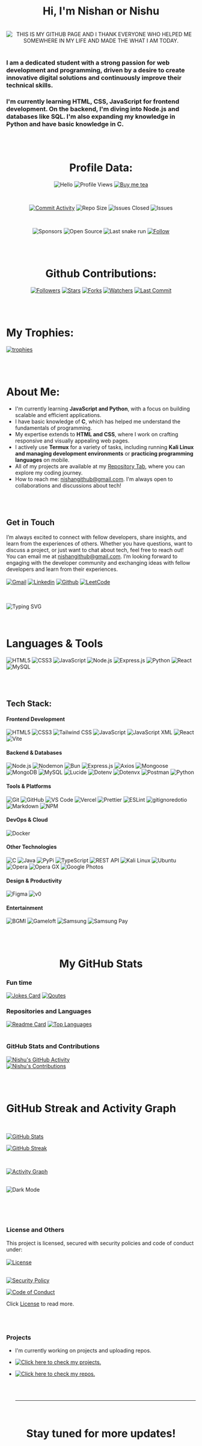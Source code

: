 # <h1 align="center" >Hi, I'm Nishan or Nishu </h1>
<br>
<div align="center"><img src="https://readme-typing-svg.demolab.com?font=Roboto+Mono&size=50&duration=3000&pause=2000&color=8A2BE2&center=true&delay=2000&vCenter=true&width=3500&repeat=true&background=00000000&lines=THIS+IS+MY+GITHUB+PAGE+AND+I+THANK+EVERYONE+WHO+HELPED+ME+SOMEWHERE+IN+MY+LIFE+AND+MADE+THE+WHAT+I+AM+TODAY" alt="THIS IS MY GITHUB PAGE AND I THANK EVERYONE WHO HELPED ME SOMEWHERE IN MY LIFE AND MADE THE WHAT I AM TODAY."></div>
<br>
 
<h3> I am a dedicated student with a strong passion for web development and programming, driven by a desire to create innovative digital solutions and continuously improve their technical skills.
</h3>

<h3>I'm currently learning HTML, CSS, JavaScript for frontend development. On the backend, I'm diving into Node.js and databases like SQL. I'm also expanding my knowledge in Python and have basic knowledge in C.</h3>

<br>
<br>


# <h1 align="center">Profile Data:</h1> 
<!-- First Row -->
<div align="center" >
 
  <!--![Education](https://img.shields.io/badge/EDUCATION-Bachelor's%20in%20Computer%20Science%20and%20Engineering-blueviolet)-->
  ![Hello](https://img.shields.io/badge/HELLO-CODERS-blueviolet?logoColor=black&style=flat&logo=github)
  ![Profile Views](https://komarev.com/ghpvc?username=nishuR31&color=blueviolet&logo=github)
 [![Buy me tea](https://img.shields.io/badge/Buy%20Me%20Tea-FFDD00?logo=coffeescript&logoColor=black&style=flat)](https://coff.ee/dreamgf6917)
 
<br>

  [![Commit Activity](https://img.shields.io/github/commit-activity/y/nishuR31/nishuR31?color=blueviolet&logo=github&logoColor=black)](https://github.com/user/nishuR31/graphs/commit-activity)
  ![Repo Size](https://img.shields.io/github/repo-size/nishuR31/nishuR31?color=blueviolet&label=Repo%20Size&style=flat&logo=github&logoColor=black)
  ![Issues Closed](https://img.shields.io/github/issues-pr-closed/nishuR31/nishuR31?color=blueviolet&label=Issues%20Closed&style=flat&logo=github&logoColor=black)
  ![Issues](https://img.shields.io/github/issues/nishuR31/nishuR31?color=blueviolet&label=Issues&style=flat&logo=github&logoColor=black)
  
<br>

  ![Sponsors](https://img.shields.io/badge/GitHub-Sponsors-blueviolet?logo=githubsponsors&logoColor=black&style=flat)
![Open Source](https://img.shields.io/badge/Open%20Source-Initiative-blueviolet?style=flat&logo=opensourceinitiative&logoColor=black)
![Last snake run](https://github.com/nishuR31/nishuR31/actions/workflows/snake.yml/badge.svg?logo=github&logoColor=black)
  [![Follow](https://img.shields.io/badge/Follow-Me-blueviolet?logo=github&logoColor=black&style=flat)](https://github.com/nishuR31.com)
</div>

<br>
<br>

# <h1 align="center"> Github Contributions:</h1>
<div align="center">
 
  [![Followers](https://img.shields.io/github/followers/nishuR31?color=blueviolet&style=flat&logo=github&logoColor=black)](https://github.com/nishuR31?tab=followers)
  [![Stars](https://img.shields.io/github/stars/nishuR31?color=blueviolet&style=flat&logo=github&logoColor=black)](https://github.com/nishuR31/nishuR31)
  [![Forks](https://img.shields.io/github/forks/nishuR31/nishuR31?color=blueviolet&style=flat&logo=github&logoColor=black)](https://github.com/nishuR31/nishuR31)
  [![Watchers](https://img.shields.io/github/watchers/nishuR31/nishuR31?color=blueviolet&style=flat&logo=github&logoColor=black)](https://github.com/nishuR31/nishuR31)
  [![Last Commit](https://img.shields.io/github/last-commit/nishuR31/nishuR31?color=blueviolet&style=flat&logo=github&logoColor=black)](https://github.com/nishuR31/nishuR31)
  <!--[![Contributors](https://img.shields.io/github/contributors/nishuR31/nishuR31?color=blueviolet&style=flat&logo=github&logoColor=black)](https://github.com/nishuR31/nishuR31)-->
</div> 

<br>
<br>

### <h1>My Trophies:</h1>
  
  [![trophies](https://github-profile-trophy.vercel.app/?username=nishuR31&theme=algolia&no-bg=true&no-frame=true&column=-1)](https://github.com/nishuR31/nishuR31)

<br>
<br>

### <h1>About Me:</h1>
* I'm currently learning **JavaScript and Python**, with a focus on building scalable and efficient applications.
* I have basic knowledge of **C**, which has helped me understand the fundamentals of programming.
* My expertise extends to **HTML and CSS**, where I work on crafting responsive and visually appealing web pages.
* I actively use **Termux** for a variety of tasks, including running **Kali Linux and managing development environments** or **practicing programming languages** on mobile.
* All of my projects are available at my [Repository Tab](https://github.com/nishuR31?tab=repositories), where you can explore my coding journey.
* How to reach me: [nishangithub@gmail.com](mailto:nishangithub@gmail.com). I'm always open to collaborations and discussions about tech!

<br>
<br>

### <h2>Get in Touch</h2>
I’m always excited to connect with fellow developers, share insights, and learn from the experiences of others. Whether you have questions, want to discuss a project, or just want to chat about tech, feel free to reach out!
<br>
You can email me at [nishangithub@gmail.com](mailto:nishangithub@gmail.com).  I’m looking forward to engaging with the developer community and exchanging ideas with fellow developers and learn from their experiences.
<br>
<br>
  [![Gmail](https://img.shields.io/badge/EMAIL-EA4335?logo=gmail&logoColor=black)](mailto:nishangithub@gmail.com)
  [![Linkedin](https://img.shields.io/badge/LinkedIn-230077B5?logoColor=white&color=black)](https://linkedin.com/in/https://www.linkedin.com/in/nishan-r-96147027a/)
  [![Github](https://img.shields.io/badge/GITHUB-000000?logo=github)](https://github.com/nishuR31)
  [![LeetCode](https://img.shields.io/badge/LeetCode-FFA116?logo=leetcode&logoColor=black)]( https://leetcode.com/u/nishanr_19/)
 


<br>
<br>

<div align="left">
  <img src="https://readme-typing-svg.demolab.com?font=Fira+Code&size=50&duration=3000&pause=1000&color=blue&center=true&vCenter=true&width=1500&lines=I+am+continously+learning;And+tuning+my+skill+too." alt="Typing SVG">
</div>

<br>
<br>

### <h1>Languages & Tools </h1> 

![HTML5](https://img.shields.io/badge/-HTML5-E34F26?logo=html5&logoColor=black)
![CSS3](https://img.shields.io/badge/-CSS3-1572B6?logo=css3&logoColor=black)
![JavaScript](https://img.shields.io/badge/-JavaScript-F7DF1E?logo=javascript&logoColor=black)
![Node.js](https://img.shields.io/badge/-Node.js-339933?logo=node.js&logoColor=black)
![Express.js](https://img.shields.io/badge/-Express-000000?logo=express&logoColor=white)
![Python](https://img.shields.io/badge/-Python-3776AB?logo=python&logoColor=black)
![React](https://img.shields.io/badge/-React-61DAFB?logo=react&logoColor=black)
![MySQL](https://img.shields.io/badge/-MySQL-4479A1?logo=mysql&logoColor=black)
<!--![C](https://img.shields.io/badge/-C-61DAFB?logo=c&logoColor=black)-->

<br>
<br>

### <h2> Tech Stack:</h2>
#### **Frontend Development**
![HTML5](https://img.shields.io/badge/HTML5-E34F26?logo=html5&logoColor=black)
![CSS3](https://img.shields.io/badge/CSS3-1572B6?logo=css3&logoColor=black)
![Tailwind CSS](https://img.shields.io/badge/Tailwind%20-38B2AC?logo=tailwind-css&logoColor=black)
![JavaScript](https://img.shields.io/badge/JavaScript-F7DF1E?logo=javascript&logoColor=black)
![JavaScript XML](https://img.shields.io/badge/JavaScript%20XML-61DAFB?logo=react&logoColor=black)
![React](https://img.shields.io/badge/React-61DAFB?logo=react&logoColor=black)
![Vite](https://img.shields.io/badge/Vite-646CFF?logo=vite&logoColor=black)

#### **Backend & Databases**
![Node.js](https://img.shields.io/badge/Node.js-339933?logo=node.js&logoColor=black)
![Nodemon](https://img.shields.io/badge/Nodemon-76D04B?logo=nodemon&logoColor=black)
![Bun](https://img.shields.io/badge/Bun-000000?logo=bun&logoColor=white)
![Express.js](https://img.shields.io/badge/Express-000000?logo=express&logoColor=white)
![Axios](https://img.shields.io/badge/Axios-5A29E4?logo=axios&logoColor=black)
![Mongoose](https://img.shields.io/badge/Mongoose-ff5000?logo=mongoose&logoColor=black)
![MongoDB](https://img.shields.io/badge/MongoDB-47A248?logo=mongodb&logoColor=black)
![MySQL](https://img.shields.io/badge/MySQL-4479A1?logo=mysql&logoColor=black)
![Lucide](https://img.shields.io/badge/Lucide-F56565?logo=lucide&logoColor=black)
![Dotenv](https://img.shields.io/badge/Dotenv-000000?logo=dotenv&logoColor=ECD53F)
![Dotenvx](https://img.shields.io/badge/Dotenvx-000000?logo=dotenv&logoColor=ECD53F)
![Postman](https://img.shields.io/badge/Postman-FF6C37?logo=postman&logoColor=black)
![Python](https://img.shields.io/badge/Python-3776AB?logo=python&logoColor=black)
<!--![Flask](https://img.shields.io/badge/-Flask-000000?logo=flask&logoColor=white)
![SQLite](https://img.shields.io/badge/-SQLite-003B57?logo=sqlite&logoColor=white)
![FastAPI](https://img.shields.io/badge/-FastAPI-009688?logo=fastapi&logoColor=white)
![PostgreSQL](https://img.shields.io/badge/-PostgreSQL-4169E1?logo=postgresql&logoColor=white)
![Redis](https://img.shields.io/badge/-Redis-DC382D?logo=redis&logoColor=white)-->

#### **Tools & Platforms**
![Git](https://img.shields.io/badge/Git-F05032?logo=git&logoColor=black)
![GitHub](https://img.shields.io/badge/GitHub-181717?logo=github&logoColor=ffffff)
![VS Code](https://img.shields.io/badge/VS%20Code-007ACC?logo=visual-studio-code&logoColor=white)
![Vercel](https://img.shields.io/badge/Vercel-000000?logo=vercel&logoColor=white)
![Prettier](https://img.shields.io/badge/Prettier-F7B93E?logo=prettier&logoColor=black)
![ESLint](https://img.shields.io/badge/ESLint-4B32C3?logo=eslint&logoColor=black)
![gitignoredotio](https://img.shields.io/badge/gitignore-204ECF?logo=gitignoredotio&logoColor=black)
![Markdown](https://img.shields.io/badge/markdown-000000?logo=markdown&logoColor=white)
![NPM](https://img.shields.io/badge/NPM-CB3837?logo=npm&logoColor=black)

<!--![Yarn](https://img.shields.io/badge/-Yarn-2C8EBB?logo=yarn&logoColor=white)
![Jest](https://img.shields.io/badge/-Jest-C21325?logo=jest&logoColor=white)
![Webpack](https://img.shields.io/badge/-Webpack-8DD6F9?logo=webpack&logoColor=black)-->

#### **DevOps & Cloud**
![Docker](https://img.shields.io/badge/Docker-2496ED?logo=docker&logoColor=black)
<!--![AWS](https://img.shields.io/badge/-AWS-232F3E?logo=amazon-aws&logoColor=white)
![Google Cloud](https://img.shields.io/badge/-GCP-4285F4?logo=google-cloud&logoColor=white)
![Firebase](https://img.shields.io/badge/-Firebase-FFCA28?logo=firebase&logoColor=black)
![Jenkins](https://img.shields.io/badge/-Jenkins-D24939?logo=jenkins&logoColor=white)
![Kubernetes](https://img.shields.io/badge/-Kubernetes-326CE5?logo=kubernetes&logoColor=white)-->

#### **Other Technologies**
![C](https://img.shields.io/badge/C-A8B9CC?logo=c&logoColor=black)
![Java](https://img.shields.io/badge/Java-007396?logo=java&logoColor=black)
![PyPi](https://img.shields.io/badge/PyPi-3775A9?logo=pypi&logoColor=black)
![TypeScript](https://img.shields.io/badge/TypeScript-3178C6?logo=typescript&logoColor=black)
![REST API](https://img.shields.io/badge/REST-FF665A?logo=rest&logoColor=black)
![Kali Linux](https://img.shields.io/badge/Kali%20Linux-557C94?logo=kalilinux&logoColor=black)
![Ubuntu](https://img.shields.io/badge/Ubuntu-E95420?logo=ubuntu&logoColor=black)
![Opera](https://img.shields.io/badge/Opera-FF1B2D?logo=opera&logoColor=black)
![Opera GX](https://img.shields.io/badge/Opera%20GX-EE2950?logo=operagx&logoColor=black)
![Google Photos](https://img.shields.io/badge/Google%20Photos-4285F4?logo=googlephotos&logoColor=black)
<!--![GraphQL](https://img.shields.io/badge/-GraphQL-E10098?logo=graphql&logoColor=white)
![C++](https://img.shields.io/badge/-C++-00599C?logo=c%2B%2B&logoColor=white)--->

#### **Design & Productivity**
![Figma](https://img.shields.io/badge/Figma-F24E1E?logo=figma&logoColor=black)
![v0](https://img.shields.io/badge/v0-000000?logo=v0&logoColor=white)
<!--![Adobe XD](https://img.shields.io/badge/-Adobe%20XD-FF61F6?logo=adobe-xd&logoColor=white)
![Canva](https://img.shields.io/badge/-Canva-00C4CC?logo=canva&logoColor=white)
![Notion](https://img.shields.io/badge/-Notion-000000?logo=notion&logoColor=white)
![Trello](https://img.shields.io/badge/-Trello-0052CC?logo=trello&logoColor=white)

#### **Testing & QA**
![JUnit](https://img.shields.io/badge/-JUnit-25A162?logo=junit5&logoColor=white)
![Pytest](https://img.shields.io/badge/-Pytest-0A9EDC?logo=pytest&logoColor=white)
![Cypress](https://img.shields.io/badge/-Cypress-17202C?logo=cypress&logoColor=white)

#### **Mobile Development**
![React Native](https://img.shields.io/badge/-React%20Native-61DAFB?logo=react&logoColor=black)
![Expo](https://img.shields.io/badge/-Expo-000020?logo=expo&logoColor=white)-->

#### **Entertainment**
![BGMI](https://img.shields.io/badge/BGMI-F4B942?logo=pubg&logoColor=black)
![Gameloft](https://img.shields.io/badge/Gameloft-000000?logo=gameloft&logoColor=ffffff)
![Samsung](https://img.shields.io/badge/Samsung-1428A0?logo=samsung&logoColor=black)
![Samsung Pay](https://img.shields.io/badge/Samsung%20Pay-1428A0?logo=samsungpay&logoColor=black)


<br>
<br>

### <h1 align="center">My GitHub Stats </h1>
### Fun time
[![Jokes Card](https://readme-jokes.vercel.app/api?username=nishuR31&theme=algolia&hideBorder)](https://github.com/nishuR31)
[![Qoutes](https://quotes-github-readme.vercel.app/api?type=horizontal&theme=algolia)](https://github.com/nishuR31)
<br>

### Repositories and Languages
[![Readme Card](https://github-readme-stats.vercel.app/api/pin/?username=nishuR31&repo=nishuR31&show_owner=true&theme=midnight-purple&bg_color=00000000)](https://github.com/nishuR31)
[![Top Languages](https://github-readme-stats.vercel.app/api/top-langs/?username=nishuR31&theme=midnight-purple&layout=compact&hide_progress=true&bg_color=00000000)](https://github.com/nishuR31)
<br>
<br>

### GitHub Stats and  Contributions
[![Nishu's GitHub Activity](https://github-profile-summary-cards.vercel.app/api/cards/profile-details?username=nishuR31&theme=midnight_purple&show_icons=true&include_all_commits=true&bg_color=00000000)](https://github.com/nishuR31)
<br>
[![Nishu's Contributions](https://github-contributor-stats.vercel.app/api?username=nishuR31&theme=midnight-purple&bg_color=00000000&show_icons=true&repos_count=7&border_radius=12&include_orgs=true&disable_animations=false)](https://github.com/nishuR31)

<br>
<br>

## <h1>GitHub Streak and Activity Graph</h1>
<br>

[![GitHub Stats](https://github-readme-stats.vercel.app/api?username=nishuR31&show_icons=true&theme=midnight-purple&show=reviews,discussions_started,discussions_answered,prs_merged,prs_merged_percentage&bg_color=00000000&include_all_commits)](https://github.com/nishuR31)


[![GitHub Streak](https://streak-stats.demolab.com?user=nishuR31&theme=midnight-purple&hide_border=false&background=00000000)](https://git.io/streak-stats)

<br>


[![Activity Graph](https://github-readme-activity-graph.vercel.app/graph?username=nishuR31&theme=github-compact&bg=true&line=6e40c9&point=ff00ff&bg_color=00000000)](https://github.com/nishuR31)
<br>
<br>

![Dark Mode](https://raw.githubusercontent.com/nishuR31/nishuR31/output/github-contribution-grid-snake-dark.svg)
<br><br>
<!--![GitHub Globe](https://github.com/janarosmonaliev/github-globe.git)-->


<br>
<br>

### License and Others

This project is licensed, secured with security policies and code of conduct under: <br><br>
[![License](https://img.shields.io/badge/License--Apache%202.0-D22128?style=flat&logo=apache&logoColor=white)](LICENSE) <br><br>

[![Security Policy](https://img.shields.io/badge/Security%20Policy-blueviolet?style=flat&logo=github&logoColor=black)](SECURITY.md)

[![Code of Conduct](https://img.shields.io/badge/Code%20of%20Conduct-blueviolet?style=flat&logo=github&logoColor=black)](CODE_OF_CONDUCT.md)


Click [License](http://www.apache.org/licenses/LICENSE-2.0) to read more.

<br>
<br>

### Projects

* I'm currently working on projects and uploading repos.
* [![Click here to check my projects.](https://img.shields.io/badge/Projects-black?logo=github&logoColour=blueviolet&style=flat)](https://github.com/nishuR31?tab=projects)
* [![Click here to check my repos.](https://img.shields.io/badge/Repo-black?logo=github&logoColour=blueviolet&style=flat)](https://github.com/nishuR31?tab=repositories)
  
  <br>
  <br>
  <hr>
  <br>

  
### <h1 align="center">Stay tuned for more updates!</h1>
